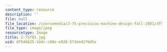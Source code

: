 ```yaml
---
content_type: resource
description: ''
file: null
file_location: /coursemedia/2-75-precision-machine-design-fall-2001/df5466251bdcc08ee9205f3ee42fbd5e_2-75f01.jpg
file_type: image/jpeg
resourcetype: Image
title: 2-75f01.jpg
uid: df546625-1bdc-c08e-e920-5f3ee42fbd5e
---
```

